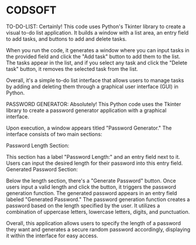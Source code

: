 # CODSOFT

TO-DO-LIST:
Certainly! This code uses Python's Tkinter library to create a visual to-do list application. It builds a window with a list area, an entry field to add tasks, and buttons to add and delete tasks.

When you run the code, it generates a window where you can input tasks in the provided field and click the "Add task" button to add them to the list. The tasks appear in the list, and if you select any task and click the "Delete task" button, it removes the selected task from the list.

Overall, it's a simple to-do list interface that allows users to manage tasks by adding and deleting them through a graphical user interface (GUI) in Python.


PASSWORD GENERATOR:
Absolutely! This Python code uses the Tkinter library to create a password generator application with a graphical interface.

Upon execution, a window appears titled "Password Generator." The interface consists of two main sections:

Password Length Section:

This section has a label "Password Length:" and an entry field next to it.
Users can input the desired length for their password into this entry field.
Generated Password Section:

Below the length section, there's a "Generate Password" button.
Once users input a valid length and click the button, it triggers the password generation function.
The generated password appears in an entry field labeled "Generated Password."
The password generation function creates a password based on the length specified by the user. It utilizes a combination of uppercase letters, lowercase letters, digits, and punctuation.

Overall, this application allows users to specify the length of a password they want and generates a secure random password accordingly, displaying it within the interface for easy access.











